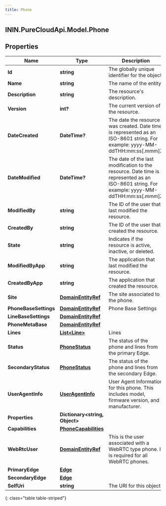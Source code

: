 ```yaml
---
title: Phone
---
```

## ININ.PureCloudApi.Model.Phone

## Properties

|Name | Type | Description | Notes|
|------------ | ------------- | ------------- | -------------|
| **Id** | **string** | The globally unique identifier for the object. | [optional] |
| **Name** | **string** | The name of the entity. | |
| **Description** | **string** | The resource&#39;s description. | [optional] |
| **Version** | **int?** | The current version of the resource. | [optional] |
| **DateCreated** | **DateTime?** | The date the resource was created. Date time is represented as an ISO-8601 string. For example: yyyy-MM-ddTHH:mm:ss[.mmm]Z | [optional] |
| **DateModified** | **DateTime?** | The date of the last modification to the resource. Date time is represented as an ISO-8601 string. For example: yyyy-MM-ddTHH:mm:ss[.mmm]Z | [optional] |
| **ModifiedBy** | **string** | The ID of the user that last modified the resource. | [optional] |
| **CreatedBy** | **string** | The ID of the user that created the resource. | [optional] |
| **State** | **string** | Indicates if the resource is active, inactive, or deleted. | [optional] |
| **ModifiedByApp** | **string** | The application that last modified the resource. | [optional] |
| **CreatedByApp** | **string** | The application that created the resource. | [optional] |
| **Site** | [**DomainEntityRef**](DomainEntityRef.html) | The site associated to the phone. | |
| **PhoneBaseSettings** | [**DomainEntityRef**](DomainEntityRef.html) | Phone Base Settings | |
| **LineBaseSettings** | [**DomainEntityRef**](DomainEntityRef.html) |  | [optional] |
| **PhoneMetaBase** | [**DomainEntityRef**](DomainEntityRef.html) |  | [optional] |
| **Lines** | [**List&lt;Line&gt;**](Line.html) | Lines | |
| **Status** | [**PhoneStatus**](PhoneStatus.html) | The status of the phone and lines from the primary Edge. | [optional] |
| **SecondaryStatus** | [**PhoneStatus**](PhoneStatus.html) | The status of the phone and lines from the secondary Edge. | [optional] |
| **UserAgentInfo** | [**UserAgentInfo**](UserAgentInfo.html) | User Agent Information for this phone. This includes model, firmware version, and manufacturer. | [optional] |
| **Properties** | **Dictionary&lt;string, Object&gt;** |  | [optional] |
| **Capabilities** | [**PhoneCapabilities**](PhoneCapabilities.html) |  | [optional] |
| **WebRtcUser** | [**DomainEntityRef**](DomainEntityRef.html) | This is the user associated with a WebRTC type phone.  It is required for all WebRTC phones. | [optional] |
| **PrimaryEdge** | [**Edge**](Edge.html) |  | [optional] |
| **SecondaryEdge** | [**Edge**](Edge.html) |  | [optional] |
| **SelfUri** | **string** | The URI for this object | [optional] |
{: class="table table-striped"}


